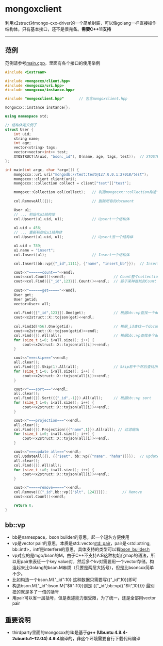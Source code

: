 # mongoxclient
利用x2struct对mongo-cxx-driver的一个简单封装，可以像golang一样直接操作结构体。只有基本接口，还不是很完备。**需要C++11支持**

-----
## 范例
范例请参考[main.cpp](test/main.cpp)，里面有各个接口的使用举例
```C++
#include <iostream>

#include <mongocxx/client.hpp>
#include <mongocxx/uri.hpp>
#include <mongocxx/instance.hpp>

#include "mongoxclient.hpp"       // 包含mongoxclient.hpp

mongocxx::instance instance{};

using namespace std;

// 结构体定义例子
struct User {
    int uid;
    string name;
    int age;
    vector<string> tags;
    vector<vector<int>> test;
    XTOSTRUCT(A(uid, "bson:_id"), O(name, age, tags, test));  // XTOSTRUCT定义，uid作为bson的_id
};

int main(int argc, char *argv[]) {
    mongocxx::uri uri("mongodb://test:test@127.0.0.1:27018/test");
    mongocxx::client client(uri);
    mongocxx::collection collect = client["test"]["test"];

    mongoxc::Collection col(collect);   // 利用mongocxx::collection构造一个mongoxc::Collection
   
    col.RemoveAll({});                  // 删除所有的document

    User u1;
    // ... 初始化u1结构体
    col.Upsert(u1.uid, u1);             // Upsert一个结构体
    
    u1.uid = 456;
    // ... 重新初始化u1结构体
    col.Upsert(u1.uid, u1);             // Upsert另一个结构体   

    u1.uid = 789;
    u1.name = "insert";
    col.Insert(u1);                     // Insert一个结构体

    col.Insert(bb::vp{{"_id",1111}, {"name", "insert_bb"}});  // Insert一个bb::vp结构

    cout<<"======count=="<<endl;
    cout<<col.Count()<<endl;                      // Count整个collection
    cout<<col.Find({{"_id",123}}).Count()<<endl;  // 基于某种查找的Count
    
    cout<<"======get====="<<endl;
    User get;
    User getid;
    vector<User> all;
    
    col.Find({{"_id",123}}).One(get);             // 根据bb::vp查找一个document
    cout<<x2struct::X::tojson(get)<<endl;
    
    col.FindId(456).One(getid);                   // 根据_id查找一个document
    cout<<x2struct::X::tojson(getid)<<endl;
    col.Find({}).All(all);                        // 根据bb::vp查找多个document
    for (size_t i=0; i<all.size(); i++) {
        cout<<x2struct::X::tojson(all[i])<<endl;
    }

    cout<<"===skip==="<<endl;
    all.clear();
    col.Find({}).Skip(1).All(all);                // Skip若干个然后查找所有document
    for (size_t i=0; i<all.size(); i++) {
        cout<<x2struct::X::tojson(all[i])<<endl;
    }

    cout<<"===sort==="<<endl;
    all.clear();
    col.Find({}).Sort({{"_id",-1}}).All(all);     // 根据bb::vp sort
    for (size_t i=0; i<all.size(); i++) {
        cout<<x2struct::X::tojson(all[i])<<endl;
    }

    cout<<"===projection==="<<endl;
    all.clear();
    col.Find({}).Projection({{"name",1}}).All(all); // 过滤输出
    for (size_t i=0; i<all.size(); i++) {
        cout<<x2struct::X::tojson(all[i])<<endl;
    }

    cout<<"===update all==="<<endl;
    col.UpdateAll({}, {{"$set", bb::vp{{"name", "haha"}}}});  // UpdateAll
    all.clear();
    col.Find({}).All(all);
    for (size_t i=0; i<all.size(); i++) {
        cout<<x2struct::X::tojson(all[i])<<endl;
    }

    cout<<"=====remove====="<<endl;
    col.Remove({{"_id",bb::vp{{"$lt", 124}}}});       // Remove
    cout<<col.Count()<<endl;

    return 0;
}
```

## bb::vp
- bb是namespace，bson builder的意思，起一个短名方便使用
- vp是vector pair的意思，本质是std::vector<std::pair>，pair是<std::string, bb::intf>，intf是interfere的意思，具体支持的类型可以看[bson_builder.h](https://github.com/xyz347/x2struct/blob/master/bson_builder.h)
- vp对应的是mgo/bson的M，由于C++不支持A:B这种初始化map的语法，所以用pair来表征一个key value对，然后多个kv对需要用一个vector存储。构造起来比Golang的bson.M麻烦（只要是两层大括号），但是比bsoncxx简单不少。
- 比如构造一个bson.M{"_id":10} 这种数据只需要写{{"_id",10}}即可
- 构造bson.M{"_id":bson.M{"$lt":10}}则是 {{"_id",bb::vp{{"$lt",10}}}} 最别扭的就是多了一倍的括号
- 用pair可以省一层括号，但是表述能力很受限，为了统一，还是全部用vector pair

## 重要说明
- thirdparty里面的mongocxx的lib是基于**g++ (Ubuntu 4.9.4-2ubuntu1~12.04) 4.9.4**编译的，非这个环境需要自行下载代码编译
